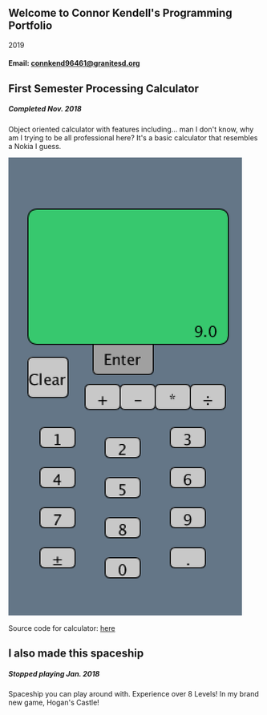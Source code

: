 ## Welcome to Connor Kendell's Programming Portfolio
2019
#### Email: connkend96461@granitesd.org



## First Semester Processing Calculator
##### Completed Nov. 2018
Object oriented calculator with features including... man I don't know, why am I trying to be all professional here? It's a basic calculator that resembles a Nokia I guess.

![Calculator](https://github.com/veretrum/2019ProgrammingPortfolio/blob/master/Images/calc01.png?raw=true "Stop Feeling up My Calculator")

Source code for calculator: [here](https://github.com/veretrum/2019ProgrammingPortfolio/tree/master/Calculator)

## I also made this spaceship
##### Stopped playing Jan. 2018
Spaceship you can play around with. Experience over 8 Levels! In my brand new game, Hogan's Castle!


